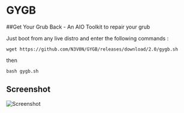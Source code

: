 # GYGB
##Get Your Grub Back - An AIO Toolkit to repair your grub

Just boot from any live distro and enter the following commands :

`wget https://github.com/N3V0N/GYGB/releases/download/2.0/gygb.sh`

then 

`bash gygb.sh`


## Screenshot
![Screenshot](https://github.com/navanchauhan/GYGB/Docs/SS.png)
